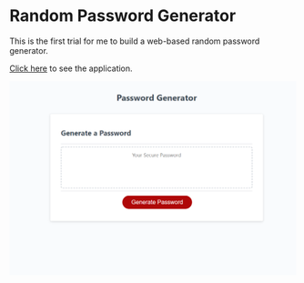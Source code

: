 # Random Password Generator

This is the first trial for me to build a web-based random password generator.

[Click here](https://tonybs03.github.io/Random-Password-Generator/) to see the application. 





![This is an image](SS.png)
